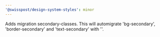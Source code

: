 ```yaml
---
'@swisspost/design-system-styles': minor
---
```


Adds migration secondary-classes.
This will automigrate 'bg-secondary', 'border-secondary' and 'text-secondary' with ''.
